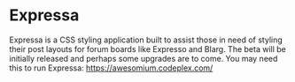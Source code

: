 # Expressa
Expressa is a CSS styling application built to assist those in need of styling their post layouts for forum boards like Expresso and Blarg. The beta will be initially released and perhaps some upgrades are to come. You may need this to run Expressa: https://awesomium.codeplex.com/
